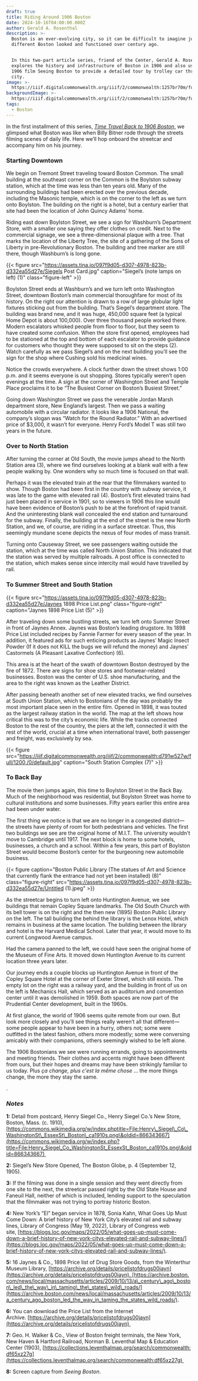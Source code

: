 ```yaml
---
draft: true
title: Riding Around 1906 Boston
date: 2024-10-16T04:00:00.000Z
author: Gerald A. Rosenthal
description: >-
  Boston is an ever-evolving city, so it can be difficult to imagine just how
  different Boston looked and functioned over century ago. 


  In this two-part article series, friend of the Center, Gerald A. Rosenthal,
  explores the history and infrastructure of Boston in 1906 and also uses the
  1906 film Seeing Boston to provide a detailed tour by trolley car through the
  city. 
image: >-
  https://iiif.digitalcommonwealth.org/iiif/2/commonwealth:1257br70m/full/1600,/0/default.jpg
backgroundImage: >-
  https://iiif.digitalcommonwealth.org/iiif/2/commonwealth:1257br70m/full/1600,/0/default.jpg
tags:
  - Boston
---
```


In the first installment of this series, *[Time Travel Back to 1906 Boston](https://www.leventhalmap.org/articles/time-travel-back-to-1906-boston/)*, we glimpsed what Boston was like when Billy Bitner rode through the streets filming scenes of daily life. Here we’ll hop onboard the streetcar and accompany him on his journey.

### Starting Downtown

We begin on Tremont Street traveling toward Boston Common. The small building at the southeast corner on the Common is the Boylston subway station, which at the time was less than ten years old. Many of the surrounding buildings had been erected over the previous decade, including the Masonic temple, which is on the corner to the left as we turn onto Boylston. The building on the right is a hotel, but a century earlier that site had been the location of John Quincy Adams’ home.

Riding east down Boylston Street, we see a sign for Washburn’s Department Store, with a smaller one saying they offer clothes on credit. Next to the commercial signage, we see a three-dimensional plaque with a tree. That marks the location of the Liberty Tree, the site of a gathering of the Sons of Liberty in pre-Revolutionary Boston. The building and tree marker are still there, though Washburn’s is long gone.

{{< figure src="https://assets.tina.io/097f9d05-d307-4978-823b-d332ea55d27e/Siegels Post Card.jpg" caption="Siegel’s (note lamps on left) (1)" class="figure-left" >}}

Boylston Street ends at Washburn’s and we turn left onto Washington Street, downtown Boston’s main commercial thoroughfare for most of its history. On the right our attention is drawn to a row of large globular light fixtures sticking out from the building. That’s Siegel’s department store. The building was brand new, and it was huge, 450,000 square feet (a typical Home Depot is about 100,000). Over three thousand people worked there. Modern escalators whisked people from floor to floor, but they seem to have created some confusion. When the store first opened, employees had to be stationed at the top and bottom of each escalator to provide guidance for customers who thought they were supposed to sit on the steps (2).  Watch carefully as we pass Siegel’s and on the next building you’ll see the sign for the shop where Cushing sold his medicinal wines.

Notice the crowds everywhere. A clock further down the street shows 1:00 p.m. and it seems everyone is out shopping. Stores typically weren’t open evenings at the time. A sign at the corner of Washington Street and Temple Place proclaims it to be “The Busiest Corner on Boston’s Busiest Street.”

Going down Washington Street we pass the venerable Jordan Marsh department store, New England’s largest. Then we pass a waiting automobile with a circular radiator. It looks like a 1906 National, the company’s slogan was “Watch for the Round Radiator.” With an advertised price of $3,000, it wasn’t for everyone. Henry Ford’s Model T was still two years in the future.

### Over to North Station

After turning the corner at Old South, the movie jumps ahead to the North Station area (3), where we find ourselves looking at a blank wall with a few people walking by. One wonders why so much time is focused on that wall.

Perhaps it was the elevated train at the rear that the filmmakers wanted to show. Though Boston had been first in the country with subway service, it was late to the game with elevated rail (4). Boston’s first elevated trains had just been placed in service in 1901, so to viewers in 1906 this line would have been evidence of Boston’s push to be at the forefront of rapid transit. And the uninteresting blank wall concealed the end station and turnaround for the subway. Finally, the building at the end of the street is the new North Station, and we, of course, are riding in a surface streetcar. Thus, this seemingly mundane scene depicts the nexus of four modes of mass transit.

Turning onto Causeway Street, we see passengers waiting outside the station, which at the time was called North Union Station. This indicated that the station was served by multiple railroads. A post office is connected to the station, which makes sense since intercity mail would have travelled by rail.

### To Summer Street and South Station

{{< figure src="https://assets.tina.io/097f9d05-d307-4978-823b-d332ea55d27e/Jaynes 1898 Price List.png" class="figure-right" caption="Jaynes 1898 Price List (5)" >}}

After traveling down some bustling streets, we turn left onto Summer Street in front of Jaynes Annex. Jaynes was Boston’s leading drugstore. Its 1898 Price List included recipes by Fannie Farmer for every season of the year. In addition, it featured ads for such enticing products as Jaynes’ Magic Insect Powder (If it does not KILL the bugs we will refund the money) and Jaynes’ Castormels (A Pleasant Laxative Confection) (6).

This area is at the heart of the swath of downtown Boston destroyed by the fire of 1872. There are signs for shoe stores and footwear-related businesses. Boston was the center of U.S. shoe manufacturing, and the area to the right was known as the Leather District.

After passing beneath another set of new elevated tracks, we find ourselves at South Union Station, which to Bostonians of the day was probably the most important place seen in the entire film. Opened in 1898, it was touted as the largest railway station in the world. The map at the left shows how critical this was to the city’s economic life. While the tracks connected Boston to the rest of the country, the piers at the left, connected it with the rest of the world, crucial at a time when international travel, both passenger and freight, was exclusively by sea.

{{< figure src="https://iiif.digitalcommonwealth.org/iiif/2/commonwealth:d791w527w/full/1200,/0/default.jpg" caption="South Station Complex (7)" >}}

### To Back Bay

The movie then jumps again, this time to Boylston Street in the Back Bay. Much of the neighborhood was residential, but Boylston Street was home to cultural institutions and some businesses. Fifty years earlier this entire area had been under water.

The first thing we notice is that we are no longer in a congested district—the streets have plenty of room for both pedestrians and vehicles. The first two buildings we see are the original home of M.I.T. The university wouldn't move to Cambridge until 1917. The next block is home to some hotels, businesses, a church and a school. Within a few years, this part of Boylston Street would become Boston’s center for the burgeoning new automobile business.

{{< figure caption="Boston Public Library (The statues of Art and Science that currently flank the entrance had not yet been installed) (8)" class="figure-right" src="https://assets.tina.io/097f9d05-d307-4978-823b-d332ea55d27e/Untitled (1).jpeg" >}}

As the streetcar begins to turn left onto Huntington Avenue, we see buildings that remain Copley Square landmarks. The Old South Church with its bell tower is on the right and the then new (1895) Boston Public Library on the left. The tall building the behind the library is the Lenox Hotel, which remains in business at the same location. The building between the library and hotel is the Harvard Medical School. Later that year, it would move to its current Longwood Avenue campus.

Had the camera panned to the left, we could have seen the original home of the Museum of Fine Arts. It moved down Huntington Avenue to its current location three years later.

Our journey ends a couple blocks up Huntington Avenue in front of the Copley Square Hotel at the corner of Exeter Street, which still exists. The empty lot on the right was a railway yard, and the building in front of us on the left is Mechanics Hall, which served as an auditorium and convention center until it was demolished in 1959. Both spaces are now part of the Prudential Center development, built in the 1960s.

At first glance, the world of 1906 seems quite remote from our own. But look more closely and you’ll see things really weren’t all that different—some people appear to have been in a hurry, others not; some were outfitted in the latest fashion, others more modestly; some were conversing amicably with their companions, others seemingly wished to be left alone.

The 1906 Bostonians we see were running errands, going to appointments and meeting friends. Their clothes and accents might have been different from ours, but their hopes and dreams may have been strikingly familiar to us today. Plus *ça change, plus c'est la même chose* … the more things change, the more they stay the same.

.

### ***Notes***

**1:** Detail from postcard, Henry Siegel Co., Henry Siegel Co.’s New Store, Boston, Mass. (c. 1910),  [https://commons.wikimedia.org/w/index.phptitle=File:Henry\_Siegel\_Co\_WashingtonSt\_EssexSt\_Boston\_ca1910s.png\&oldid=866343667](https://commons.wikimedia.org/w/index.php?title=File:Henry_Siegel_Co_WashingtonSt_EssexSt_Boston_ca1910s.png\&oldid=866343667) 

**2:** Siegel’s New Store Opened, The Boston Globe, p. 4 (September 12, 1905).

**3:** If the filming was done in a single session and they went directly from one site to the next, the streetcar passed right by the Old State House and Faneuil Hall, neither of which is included, lending support to the speculation that the filmmaker was not trying to portray historic Boston. 

**4:** New York’s “El” began service in 1878, Sonia Kahn, What Goes Up Must Come Down: A brief history of New York City’s elevated rail and subway lines, Library of Congress (May 19, 2022), Library of Congress web site, [https://blogs.loc.gov/maps/2022/05/what-goes-up-must-come-down-a-brief-history-of-new-york-citys-elevated-rail-and-subway-lines/](https://blogs.loc.gov/maps/2022/05/what-goes-up-must-come-down-a-brief-history-of-new-york-citys-elevated-rail-and-subway-lines/).

**5:** 16 Jaynes & Co., 1898 Price list of Drug Store Goods, from the Winterthur Museum Library, [https://archive.org/details/pricelistofdrugs00jayn](https://archive.org/details/pricelistofdrugs00jayn). [https://archive.boston.com/news/local/massachusetts/articles/2009/10/13/a\_century\_ago\_boston\_led\_the\_way\_in\_taming\_the\_states\_wild\_roads/](https://archive.boston.com/news/local/massachusetts/articles/2009/10/13/a_century_ago_boston_led_the_way_in_taming_the_states_wild_roads/).

**6:** You can download the Price List from the Internet Archive. [https://archive.org/details/pricelistofdrugs00jayn](https://archive.org/details/pricelistofdrugs00jayn) 

**7:** Geo. H. Walker & Co., View of Boston freight terminals, the New York, New Haven & Hartford Railroad, Norman B. Leventhal Map & Education Center (1903), [https://collections.leventhalmap.org/search/commonwealth:df65xz27g](https://collections.leventhalmap.org/search/commonwealth:df65xz27g) 

**8:** Screen capture from *Seeing Boston*. 
